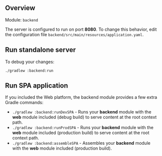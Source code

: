 ## Overview

Module: `backend`

The server is configured to run on port **8080**.
To change this behavior, edit the configuration file `backend/src/main/resources/application.yaml`.

## Run standalone server

To debug your changes:

```
./gradlew :backend:run
```

## Run SPA application

If you included the Web platform, the backend module provides a few extra Gradle commands:

- `./gradlew :backend:runDevSPA` - Runs your **backend** module with the **web** module included (debug build) to serve content at the root context path.
- `./gradlew :backend:runProdSPA` - Runs your **backend** module with the **web** module included (production build) to serve content at the root context path.
- `./gradlew :backend:assembleSPA` - Assembles your **backend** module with the **web** module included (production build).

